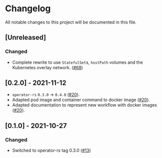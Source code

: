 # Changelog

All notable changes to this project will be documented in this file.

## [Unreleased]

### Changed

- Complete rewrite to use `StatefulSet`s, `hostPath` volumes and the Kubernetes overlay network. ([#68])

[#68]: https://github.com/stackabletech/hdfs-operator/pull/68

## [0.2.0] - 2021-11-12


- `operator-rs` `0.3.0` → `0.4.0` ([#20]).
- Adapted pod image and container command to docker image ([#20]).
- Adapted documentation to represent new workflow with docker images ([#20]). 

[#20]: https://github.com/stackabletech/hdfs-operator/pull/20

## [0.1.0] - 2021-10-27

### Changed
- Switched to operator-rs tag 0.3.0 ([#13])

[#13]: https://github.com/stackabletech/hdfs-operator/pull/13
